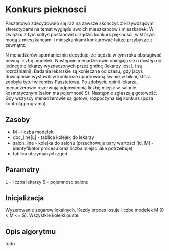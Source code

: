 # Konkurs pieknosci
Pasztetowo zdecydowało się raz na zawsze skończyć z krzywdzącymi stereotypami na temat wyglądu swoich mieszkańców i mieszkanek. W związku z tym sołtys postanowił urządzić konkurs piękności, w którym mogą z mieszkańcami i mieszkankami konkurować także przybysze z zewnątrz.

N menadżerów spontanicznie decyduje, że będzie w tym roku obsługiwać pewną liczbę modelek. Następnie menadżerowie ubiegają się o dostęp do jednego z lekarzy wyznaczonych przez gminę (lekarzy jest L i są rozróżnialni). Badania lekarskie są konieczne od czasu, gdy jacyś dowcipnisie wystawili w konkursie upudrowaną świnię w bikini, która zdobyła tytuł wicemiss Pasztetowa. Po zdobyciu opinii lekarza, menadżerowie rezerwują odpowiednią liczbę miejsc w salonie kosmetycznym (salon ma pojemność S). Następnie zgłaszają gotowość. Gdy wszyscy menadżerowie są gotowi, rozpoczyna się konkurs (poza kontrolą programu).

## Zasoby
* M - liczba modelek
* doc_line[L] - tablica kolejek do lekarzy
* salon_line - kolejka do salonu (przechowuje pary wartosci [id, M] - identyfikator procesu oraz liczba miejsc jaka potrzebuje)
* tablica otrzymanych zgod

## Parametry
L - liczba lekarzy
S - pojemnosc salonu

## Inicjalizacja
Wyzerowanie zegarow lokalnych.
Kazdy proces losuje liczbe modelek M (0 < M <= S).
Wszystkie kolejki puste.

## Opis algorytmu
todo
